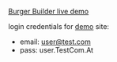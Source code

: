 [Burger Builder live demo](https://burger-builder-5brwxcfr5-gromen.vercel.app/)

login credentials for [demo](https://gromen.github.io/burger-builder/) site:

*   email: [user@test.com](mailto:user@test.com)
*   pass: user.TestCom.At

